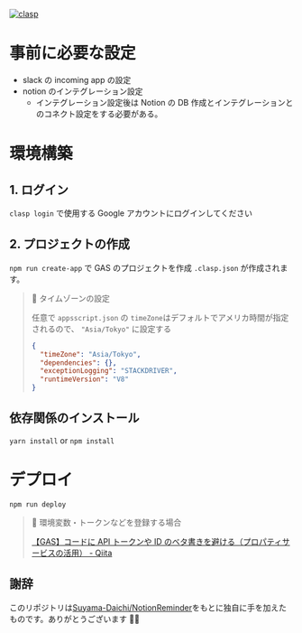 [![clasp](https://img.shields.io/badge/built%20with-clasp-4285f4.svg)](https://github.com/google/clasp)

# 事前に必要な設定

- slack の incoming app の設定
- notion のインテグレーション設定
  - インテグレーション設定後は Notion の DB 作成とインテグレーションとのコネクト設定をする必要がある。

# 環境構築

## 1. ログイン

`clasp login` で使用する Google アカウントにログインしてください

## 2. プロジェクトの作成

`npm run create-app` で GAS のプロジェクトを作成
`.clasp.json` が作成されます。

> 🔔 タイムゾーンの設定
>
> 任意で `appsscript.json` の `timeZone`はデフォルトでアメリカ時間が指定されるので、 `"Asia/Tokyo"` に設定する
>
> ```json
> {
>   "timeZone": "Asia/Tokyo",
>   "dependencies": {},
>   "exceptionLogging": "STACKDRIVER",
>   "runtimeVersion": "V8"
> }
> ```

## 依存関係のインストール

`yarn install` or `npm install`

# デプロイ

`npm run deploy`

> 🔔 環境変数・トークンなどを登録する場合
>
> [【GAS】コードに API トークンや ID のベタ書きを避ける（プロパティサービスの活用） - Qiita](https://qiita.com/massa-potato/items/2209ff367d65c5dd6181)

## 謝辞

このリポジトリは[Suyama-Daichi/NotionReminder](https://github.com/Suyama-Daichi/NotionReminder)をもとに独自に手を加えたものです。ありがとうございます 🙇‍♂️

